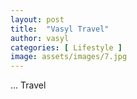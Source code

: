 ```yaml
---
layout: post
title:  "Vasyl Travel"
author: vasyl
categories: [ Lifestyle ]
image: assets/images/7.jpg
---
```


... Travel
